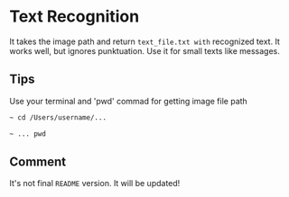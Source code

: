 # Text Recognition

It takes the image path and return `text_file.txt with` recognized text. It works well, but ignores punktuation. Use it for small texts like messages.

## Tips

Use your terminal and 'pwd' commad for getting image file path

```bash
~ cd /Users/username/...
```
```bash
~ ... pwd
```

## Comment

It's not final `README` version. It will be updated!
